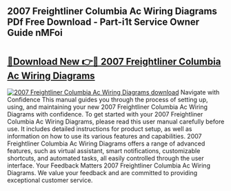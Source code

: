 ## 2007 Freightliner Columbia Ac Wiring Diagrams PDf Free Download - Part-i1t Service Owner Guide nMFoi

# <h2><a href="http://dfjwtr.blite.top/?on=2007+Freightliner+Columbia+Ac+Wiring+Diagrams">🔗Download New 👉🔴 2007 Freightliner Columbia Ac Wiring Diagrams</a></h2>

[![2007 Freightliner Columbia Ac Wiring Diagrams download](https://i.imgur.com/lujVjoI.png)](http://dfjwtr.blite.top/?on=2007+Freightliner+Columbia+Ac+Wiring+Diagrams)
Navigate with Confidence This manual guides you through the process of setting up, using, and maintaining your new 2007 Freightliner Columbia Ac Wiring Diagrams with confidence. To get started with your 2007 Freightliner Columbia Ac Wiring Diagrams, please read this user manual carefully before use. It includes detailed instructions for product setup, as well as information on how to use its various features and capabilities. 2007 Freightliner Columbia Ac Wiring Diagrams offers a range of advanced features, such as virtual assistant, smart notifications, customizable shortcuts, and automated tasks, all easily controlled through the user interface. Your Feedback Matters 2007 Freightliner Columbia Ac Wiring Diagrams. We value your feedback and are committed to providing exceptional customer service.
